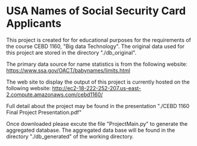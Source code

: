 # USA Names of Social Security Card Applicants

This project is created for for educational purposes for the requirements of the course CEBD 1160, "Big data Technology".
The original data used for this project are stored in the directory "./db_original".

The primary data source for name statistics is from the following website:
  https://www.ssa.gov/OACT/babynames/limits.html

The web site to display the output of this project is currently hosted on the following website:
  http://ec2-18-222-252-207.us-east-2.compute.amazonaws.com/cebd1160/

Full detail about the project may be found in the presentation  "./CEBD 1160 Final Project Presentation.pdf"

Once downloaded please excute the file "ProjectMain.py" to generate the aggregated database. The aggregated data base will be found in the directory "./db_generated" of the working directory.

